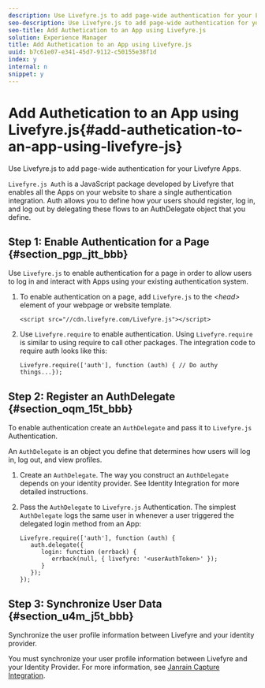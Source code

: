 ```yaml
---
description: Use Livefyre.js to add page-wide authentication for your Livefyre Apps.
seo-description: Use Livefyre.js to add page-wide authentication for your Livefyre Apps.
seo-title: Add Authetication to an App using Livefyre.js
solution: Experience Manager
title: Add Authetication to an App using Livefyre.js
uuid: b7c61e07-e341-45d7-9112-c50155e38f1d
index: y
internal: n
snippet: y
---
```


# Add Authetication to an App using Livefyre.js{#add-authetication-to-an-app-using-livefyre-js}

Use Livefyre.js to add page-wide authentication for your Livefyre Apps.

`Livefyre.js Aut`h is a JavaScript package developed by Livefyre that enables all the Apps on your website to share a single authentication integration. Auth allows you to define how your users should register, log in, and log out by delegating these flows to an AuthDelegate object that you define.

## Step 1: Enable Authentication for a Page {#section_pgp_jtt_bbb}

Use `Livefyre.js` to enable authentication for a page in order to allow users to log in and interact with Apps using your existing authentication system.

1. To enable authentication on a page, add `Livefyre.js` to the *&lt;head&gt;* element of your webpage or website template.

   ```
   <script src="//cdn.livefyre.com/Livefyre.js"></script>
   ```

1. Use `Livefyre.require` to enable authentication. Using `Livefyre.require` is similar to using require to call other packages. The integration code to require auth looks like this:

   ```
   Livefyre.require(['auth'], function (auth) { // Do authy things...});
   ```

## Step 2: Register an AuthDelegate {#section_oqm_15t_bbb}

To enable authentication create an `AuthDelegate` and pass it to `Livefyre.js` Authentication.

An `AuthDelegate` is an object you define that determines how users will log in, log out, and view profiles.

1. Create an `AuthDelegate`. The way you construct an `AuthDelegate` depends on your identity provider. See Identity Integration for more detailed instructions.

1. Pass the `AuthDelegate` to `Livefyre.js` Authentication. The simplest `AuthDelegate` logs the same user in whenever a user triggered the delegated login method from an App:

   ```
   Livefyre.require(['auth'], function (auth) { 
      auth.delegate({ 
         login: function (errback) { 
            errback(null, { livefyre: '<userAuthToken>' }); 
         }    
      });  
   });
   ```

## Step 3: Synchronize User Data {#section_u4m_j5t_bbb}

Synchronize the user profile information between Livefyre and your identity provider.

You must synchronize your user profile information between Livefyre and your Identity Provider. For more information, see [Janrain Capture Integration](/help/implementation/c-livefyre-identity-comp/c-janrain-capture-backplane-comp.md).
